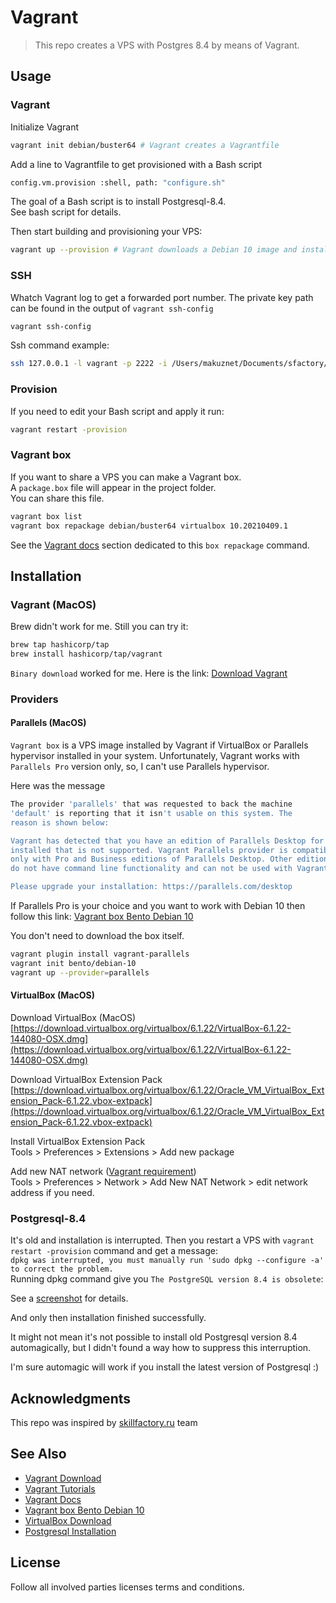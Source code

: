 # Vagrant

> This repo creates a VPS with Postgres 8.4 by means of Vagrant.    

## Usage 
### Vagrant
Initialize Vagrant  
```bash
vagrant init debian/buster64 # Vagrant creates a Vagrantfile
```
Add a line to Vagrantfile to get provisioned with a Bash script  
```bash
config.vm.provision :shell, path: "configure.sh"
```
The goal of a Bash script is to install Postgresql-8.4.  
See bash script for details.   

Then start building and provisioning your VPS:    
```bash
vagrant up --provision # Vagrant downloads a Debian 10 image and install a VPS into VBox
```

### SSH
Whatch Vagrant log to get a forwarded port number.
The private key path can be found in the output of `vagrant ssh-config`
```bash
vagrant ssh-config
```

Ssh command example:  
```bash
ssh 127.0.0.1 -l vagrant -p 2222 -i /Users/makuznet/Documents/sfactory/10_5-vagrant-postgres/.vagrant/machines/default/virtualbox/private_key
```

### Provision
If you need to edit your Bash script and apply it run:
```bash
vagrant restart -provision
```

### Vagrant box 
If you want to share a VPS you can make a Vagrant box.  
A `package.box` file will appear in the project folder.  
You can share this file.  
```bash
vagrant box list
vagrant box repackage debian/buster64 virtualbox 10.20210409.1
```
See the [Vagrant docs](https://www.vagrantup.com/docs/cli/box#box-repackage) section dedicated to this `box repackage` command.  

## Installation
### Vagrant (MacOS)
Brew didn't work for me. Still you can try it:
```bash
brew tap hashicorp/tap
brew install hashicorp/tap/vagrant
```
`Binary download` worked for me. Here is the link:
[Download Vagrant](https://www.vagrantup.com/downloads)


### Providers
#### Parallels (MacOS)
`Vagrant box` is a VPS image installed by Vagrant if VirtualBox or Parallels hypervisor installed in your system.
Unfortunately, Vagrant works with `Parallels Pro` version only, so, I can't use Parallels hypervisor.

Here was the message
```bash
The provider 'parallels' that was requested to back the machine
'default' is reporting that it isn't usable on this system. The
reason is shown below:

Vagrant has detected that you have an edition of Parallels Desktop for Mac
installed that is not supported. Vagrant Parallels provider is compatible
only with Pro and Business editions of Parallels Desktop. Other editions
do not have command line functionality and can not be used with Vagrant.

Please upgrade your installation: https://parallels.com/desktop
```

If Parallels Pro is your choice and you want to work with Debian 10 then follow this link:
[Vagrant box Bento Debian 10](https://app.vagrantup.com/bento/boxes/debian-10)

You don't need to download the box itself.
```bash
vagrant plugin install vagrant-parallels
vagrant init bento/debian-10
vagrant up --provider=parallels
```
#### VirtualBox (MacOS)
Download VirtualBox (MacOS)  
[https://download.virtualbox.org/virtualbox/6.1.22/VirtualBox-6.1.22-144080-OSX.dmg](https://download.virtualbox.org/virtualbox/6.1.22/VirtualBox-6.1.22-144080-OSX.dmg)

Download VirtualBox Extension Pack
[https://download.virtualbox.org/virtualbox/6.1.22/Oracle_VM_VirtualBox_Extension_Pack-6.1.22.vbox-extpack](https://download.virtualbox.org/virtualbox/6.1.22/Oracle_VM_VirtualBox_Extension_Pack-6.1.22.vbox-extpack)

Install VirtualBox Extension Pack  
Tools > Preferences > Extensions > Add new package

Add new NAT network ([Vagrant requirement](https://www.vagrantup.com/docs/providers/virtualbox/boxes#virtual-machine))  
Tools > Preferences > Network > Add New NAT Network > edit network address if you need.   

### Postgresql-8.4
It's old and installation is interrupted.
Then you restart a VPS with `vagrant restart -provision` command and get a message:  
`dpkg was interrupted, you must manually run 'sudo dpkg --configure -a' to correct the problem.`  
Running dpkg command give you `The PostgreSQL version 8.4 is obsolete`:  

See a [screenshot](https://photos.app.goo.gl/aueXDk23GKsFMwk47) for details.  

And only then installation finished successfully.  

It might not mean it's not possible to install old Postgresql version 8.4 automagically, but I didn't found a way how to suppress this interruption.  

I'm sure automagic will work if you install the latest version of Postgresql :)  

## Acknowledgments

This repo was inspired by [skillfactory.ru](https://skillfactory.ru/devops#syllabus) team

## See Also
- [Vagrant Download](https://www.vagrantup.com/downloads)
- [Vagrant Tutorials](https://learn.hashicorp.com/vagrant)
- [Vagrant Docs](https://www.vagrantup.com/docs)
- [Vagrant box Bento Debian 10](https://app.vagrantup.com/bento/boxes/debian-10)
- [VirtualBox Download](https://www.virtualbox.org/wiki/Downloads)
- [Postgresql Installation](https://wiki.postgresql.org/wiki/Apt)


## License
Follow all involved parties licenses terms and conditions.